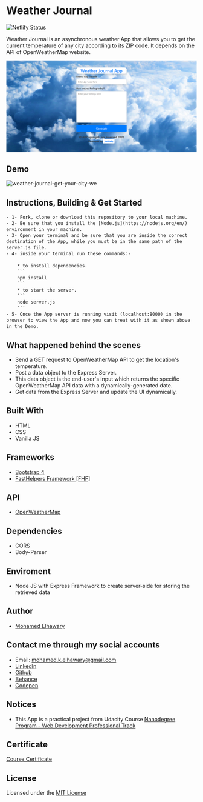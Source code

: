 # Weather Journal 

[![Netlify Status](https://api.netlify.com/api/v1/badges/0d845386-9c77-4c7e-acb8-357d69efd1c6/deploy-status)](https://app.netlify.com/sites/weather-journal14/deploys)

Weather Journal is an asynchronous weather App that allows you to get the current temperature of any city according to its ZIP code. It depends on the API of OpenWeatherMap website. 

![Screenshot](preview.png) 

## Demo
 
![weather-journal-get-your-city-we](https://user-images.githubusercontent.com/69651552/98997281-f09cb780-253c-11eb-91af-87cb76c1267c.gif)

## Instructions, Building & Get Started

    - 1- Fork, clone or download this repository to your local machine.
    - 2- Be sure that you install the [Node.js](https://nodejs.org/en/) environment in your machine.
    - 3- Open your terminal and be sure that you are inside the correct destination of the App, while you must be in the same path of the server.js file.
    - 4- inside your terminal run these commands:-
    
        * to install dependencies.
        ```
        npm install
        ```
        * to start the server.
        ```
        node server.js
        ```
    - 5- Once the App server is running visit (localhost:8000) in the browser to view the App and now you can treat with it as shown above in the Demo.
    
## What happened behind the scenes  

- Send a GET request to OpenWeatherMap API to get the location's temperature.
- Post a data object to the Express Server.
- This data object is the end-user's input which returns the specific OpenWeatherMap API data with a dynamically-generated date.
- Get data from the Express Server and update the UI dynamically.

## Built With

* HTML
* CSS
* Vanilla JS 

## Frameworks 

* [Bootstrap 4](https://getbootstrap.com/)
* [FastHelpers Framework [FHF]](https://github.com/Mohamed-Elhawary/fasthelpers-framework-fhf)  

## API

* [OpenWeatherMap](https://www.OpenWeatherMap.com)   

## Dependencies 

* CORS
* Body-Parser

## Enviroment  

* Node JS with Express Framework to create server-side for storing the retrieved data

## Author

* [Mohamed Elhawary](https://www.linkedin.com/in/mohamed-elhawary14/)

## Contact me through my social accounts

* Email: mohamed.k.elhawary@gmail.com
* [LinkedIn](https://www.linkedin.com/in/mohamed-elhawary14/)
* [Github](https://github.com/Mohamed-Elhawary)  
* [Behance](https://www.behance.net/mohamed-elhawary14)
* [Codepen](https://codepen.io/Mohamed-ElHawary) 

## Notices

- This App is a practical project from Udacity Course [Nanodegree Program - Web Development Professional Track](https://www.udacity.com/course/intro-to-programming-nanodegree--nd000)

## Certificate

[Course Certificate](Certificate.pdf)

## License

Licensed under the [MIT License](LICENSE)
